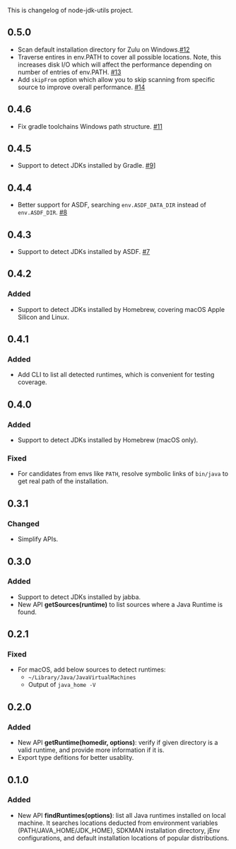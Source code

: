 This is changelog of node-jdk-utils project.

## 0.5.0
- Scan default installation directory for Zulu on Windows.[#12](https://github.com/Eskibear/node-jdk-utils/pull/12)
- Traverse entires in env.PATH to cover all possible locations. Note, this increases disk I/O which will affect the performance depending on number of entries of env.PATH. [#13](https://github.com/Eskibear/node-jdk-utils/pull/13)
- Add `skipFrom` option which allow you to skip scanning from specific source to improve overall performance. [#14](https://github.com/Eskibear/node-jdk-utils/pull/14)

## 0.4.6
- Fix gradle toolchains Windows path structure. [#11](https://github.com/Eskibear/node-jdk-utils/pull/11)

## 0.4.5
- Support to detect JDKs installed by Gradle. [#9](https://github.com/Eskibear/node-jdk-utils/issues/9)]

## 0.4.4
- Better support for ASDF, searching `env.ASDF_DATA_DIR` instead of `env.ASDF_DIR`. [#8](https://github.com/Eskibear/node-jdk-utils/pull/8)

## 0.4.3
- Support to detect JDKs installed by ASDF. [#7](https://github.com/Eskibear/node-jdk-utils/pull/7)

## 0.4.2
### Added
- Support to detect JDKs installed by Homebrew, covering macOS Apple Silicon and Linux.

## 0.4.1
### Added
- Add CLI to list all detected runtimes, which is convenient for testing coverage.

## 0.4.0
### Added
- Support to detect JDKs installed by Homebrew (macOS only).

### Fixed
- For candidates from envs like `PATH`, resolve symbolic links of `bin/java` to get real path of the installation.

## 0.3.1
### Changed
- Simplify APIs.

## 0.3.0
### Added
- Support to detect JDKs installed by jabba.
- New API **getSources(runtime)** to list sources where a Java Runtime is found.

## 0.2.1
### Fixed
- For macOS, add below sources to detect runtimes:
  - `~/Library/Java/JavaVirtualMachines`
  - Output of `java_home -V`

## 0.2.0
### Added
- New API **getRuntime(homedir, options)**: verify if given directory is a valid runtime, and provide more information if it is.
- Export type defitions for better usablity.

## 0.1.0
### Added
- New API **findRuntimes(options)**: list all Java runtimes installed on local machine. It searches locations deducted from environment variables (PATH/JAVA_HOME/JDK_HOME), SDKMAN installation directory, jEnv configurations, and default installation locations of popular distributions.

